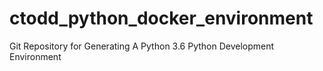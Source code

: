 # ctodd_python_docker_environment
Git Repository for Generating A Python 3.6 Python Development Environment
